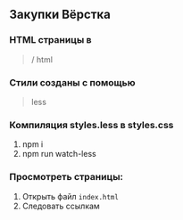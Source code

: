 ## Закупки Вёрстка


### HTML страницы в
>/ html
### Стили созданы с помощью
> less
### Компиляция styles.less в styles.css
1. npm i
2. npm run watch-less

### Просмотреть страницы:
1. Открыть файл ```index.html```
2. Следовать ссылкам
